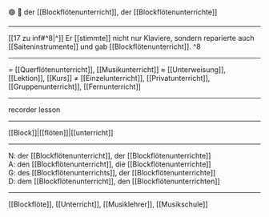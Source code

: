 🟢 🥁 der [[Blockflötenunterricht]], der [[Blockflötenunterrichte]]

---

[[17 zu inf#^8|^]] Er [[stimmte]] nicht nur Klaviere, sondern reparierte auch [[Saiteninstrumente]] und gab [[Blockflötenunterricht]]. ^8

---

= [[Querflötenunterricht]], [[Musikunterricht]]
≈ [[Unterweisung]], [[Lektion]], [[Kurs]]
≠ [[Einzelunterricht]], [[Privatunterricht]], [[Gruppenunterricht]], [[Fernunterricht]]

---

recorder lesson

---

[[Block]]|[[flöten]]|[[unterricht]]

---

N: der [[Blockflötenunterricht]], der [[Blockflötenunterrichte]]  
A: den [[Blockflötenunterricht]], die [[Blockflötenunterrichte]]  
G: des [[Blockflötenunterrichts]], der [[Blockflötenunterrichte]]  
D: dem [[Blockflötenunterricht]], den [[Blockflötenunterrichten]]

---

[[Blockflöte]], [[Unterricht]], [[Musiklehrer]], [[Musikschule]]
